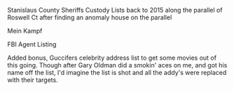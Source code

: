 Stanislaus County Sheriffs Custody Lists back to 2015 along the parallel of Roswell Ct after finding an anomaly house on the parallel

Mein Kampf

FBI Agent Listing

Added bonus, Guccifers celebrity address list to get some movies out of this going. Though after Gary Oldman did a smokin' aces on me, and got his name off the list, I'd imagine the list is shot and all the addy's were replaced with their targets.
